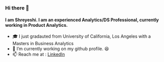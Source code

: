 ### Hi there 👋


#### I am Shreyeshi. I am an experienced Analytics/DS Professional, currently working in Product Analytics.  

- :mortar_board: I just gradauted from University of California, Los Angeles with a Masters in Business Analytics
- 🔭 I’m currently working on my github profile. :laughing:
- :mailbox: Reach me at : [LinkedIn](https://www.linkedin.com/in/sshreyeshi/)
